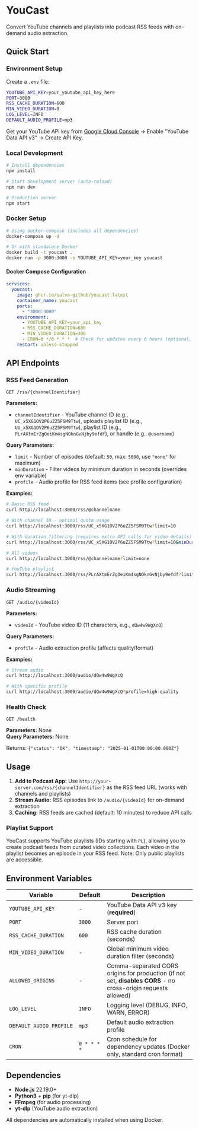 # YouCast

Convert YouTube channels and playlists into podcast RSS feeds with on-demand audio extraction.

## Quick Start

### Environment Setup
Create a `.env` file:
```bash
YOUTUBE_API_KEY=your_youtube_api_key_here
PORT=3000
RSS_CACHE_DURATION=600
MIN_VIDEO_DURATION=0
LOG_LEVEL=INFO
DEFAULT_AUDIO_PROFILE=mp3
```

Get your YouTube API key from [Google Cloud Console](https://console.developers.google.com/) → Enable "YouTube Data API v3" → Create API Key.

### Local Development
```bash
# Install dependencies
npm install

# Start development server (auto-reload)
npm run dev

# Production server
npm start
```

### Docker Setup
```bash
# Using docker-compose (includes all dependencies)
docker-compose up -d

# Or with standalone Docker
docker build -t youcast .
docker run -p 3000:3000 -e YOUTUBE_API_KEY=your_key youcast
```

#### Docker Compose Configuration
```yaml
services:
  youcast:
    image: ghcr.io/salvo-github/youcast:latest
    container_name: youcast
    ports:
      - "3000:3000"
    environment:
      - YOUTUBE_API_KEY=your_api_key
      - RSS_CACHE_DURATION=600
      - MIN_VIDEO_DURATION=300
      - CRON=0 */6 * * *  # Check for updates every 6 hours (optional, defaults to hourly)
    restart: unless-stopped
```

## API Endpoints

### RSS Feed Generation
```
GET /rss/{channelIdentifier}
```

**Parameters:**
- `channelIdentifier` - YouTube channel ID (e.g., `UC_x5XG1OV2P6uZZ5FSM9Ttw`), uploads playlist ID (e.g., `UU_x5XG1OV2P6uZZ5FSM9Ttw`), playlist ID (e.g., `PLrAXtmErZgOeiKm4sgNOknGvNjby9efdf`), or handle (e.g., `@username`)

**Query Parameters:**
- `limit` - Number of episodes (default: `50`, max: `5000`, use `"none"` for maximum)
- `minDuration` - Filter videos by minimum duration in seconds (overrides env variable)
- `profile` - Audio profile for RSS feed items (see profile configuration)

**Examples:**
```bash
# Basic RSS feed
curl http://localhost:3000/rss/@channelname

# With channel ID - optimal quota usage
curl http://localhost:3000/rss/UC_x5XG1OV2P6uZZ5FSM9Ttw?limit=10

# With duration filtering (requires extra API calls for video details)
curl http://localhost:3000/rss/UC_x5XG1OV2P6uZZ5FSM9Ttw?limit=10&minDuration=300

# All videos
curl http://localhost:3000/rss/@channelname?limit=none

# YouTube playlist
curl http://localhost:3000/rss/PLrAXtmErZgOeiKm4sgNOknGvNjby9efdf?limit=20
```

### Audio Streaming
```
GET /audio/{videoId}
```

**Parameters:**
- `videoId` - YouTube video ID (11 characters, e.g., `dQw4w9WgXcQ`)

**Query Parameters:**
- `profile` - Audio extraction profile (affects quality/format)

**Examples:**
```bash
# Stream audio
curl http://localhost:3000/audio/dQw4w9WgXcQ

# With specific profile
curl http://localhost:3000/audio/dQw4w9WgXcQ?profile=high-quality
```

### Health Check  
```
GET /health
```

**Parameters:** None  
**Query Parameters:** None

Returns: `{"status": "OK", "timestamp": "2025-01-01T00:00:00.000Z"}`

## Usage

1. **Add to Podcast App:** Use `http://your-server.com/rss/{channelIdentifier}` as the RSS feed URL (works with channels and playlists)
2. **Stream Audio:** RSS episodes link to `/audio/{videoId}` for on-demand extraction
3. **Caching:** RSS feeds are cached (default: 10 minutes) to reduce API calls

### Playlist Support
YouCast supports YouTube playlists (IDs starting with `PL`), allowing you to create podcast feeds from curated video collections. Each video in the playlist becomes an episode in your RSS feed. Note: Only public playlists are accessible.

## Environment Variables

| Variable | Default | Description |
|----------|---------|-------------|
| `YOUTUBE_API_KEY` | - | YouTube Data API v3 key (**required**) |
| `PORT` | `3000` | Server port |
| `RSS_CACHE_DURATION` | `600` | RSS cache duration (seconds) |
| `MIN_VIDEO_DURATION` | - | Global minimum video duration filter (seconds) |
| `ALLOWED_ORIGINS` | - | Comma-separated CORS origins for production (if not set, **disables CORS** - no cross-origin requests allowed) |
| `LOG_LEVEL` | `INFO` | Logging level (DEBUG, INFO, WARN, ERROR) |
| `DEFAULT_AUDIO_PROFILE` | `mp3` | Default audio extraction profile |
| `CRON` | `0 * * * *` | Cron schedule for dependency updates (Docker only, standard cron format) |

## Dependencies

- **Node.js** 22.19.0+
- **Python3** + **pip** (for yt-dlp)
- **FFmpeg** (for audio processing)
- **yt-dlp** (YouTube audio extraction)

All dependencies are automatically installed when using Docker.